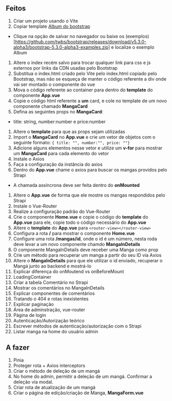 ## Feitos

1. Criar um projeto usando o Vite
1. Copiar template [Album do bootstrap](https://getbootstrap.com/docs/5.3/examples/album/)
 - Clique na opção de salvar no navegador ou baixe os (exemplos)[https://github.com/twbs/bootstrap/releases/download/v5.3.0-alpha3/bootstrap-5.3.0-alpha3-examples.zip] e localize o exemplo Album
1. Altere o index recém salvo para trocar qualquer link para css e js externos por links da CDN usadas pelo Bootstrap
1. Substitua o index.html criado pelo Vite pelo index.html copiado pelo Bootstrap, mas não se esqueça de manter o código referente a div onde vai ser montado o componente do vue
1. Mova o código referente ao container para dentro do **template** do componente **App.vue**
1. Copie o código html referente a **um** card, e cole no template de um novo componente chamado **MangaCard**
1. Defina as seguintes props no **MangaCard**:
  - title: string, number:number e price:number
1. Altere o **template** para que as props sejam utilizadas
1. Import o **MangaCard** no **App.vue** e crie um vetor de objetos com o seguinte formato: `{ title: "", number:"", price: ""}`
1. Adicione alguns elementos nesse vetor e utilize um **v-for** para mostrar um **MangaCard** para cada elemento do vetor
1. Instale o Axios
1. Faça a configuração da instância do axios
1. Dentro do **App.vue** chame o axios para buscar os mangas providos pelo Strapi
  - A chamada assíncrona deve ser feita dentro do **onMounted**
1. Altere o **App.vue** de forma que ele mostre os mangas respondidos pelo Strapi
1. Instale o Vue-Router
1. Realize a configuração padrão do Vue-Router
1. Crie o componente **Home.vue** e copie o código do **template** do **App.vue** para ele, copie todo o código necessário do **App.vue**
1. Altere o **template** do **App.vue** para `<router-view></router-view>`
1. Configura a rota **/** para mostrar o componente **Home.vue**
1. Configure uma rota **/mangas/id**, onde o id é um número, nesta roda deve levar a um novo componente chamdo **MangaInDetails**
1. O componente MangaInDetails deve receber uma Manga como prop
1. Crie um método para recuperar um manga a partir do seu ID via Axios
1. Altere o **MangaInDetails** para que ele utilizar o id enviado, recuperar o Mangá junto ao backend e mostrá-lo 
1. Explicar diferença do onMoutend vs onBeforeMount
1. LoadingContainer
1. Criar a tabela Comentário no Strapi
1. Mostrar os comentários no MangaInDetails 
1. Explicar componentes de comentários
1. Tratando o 404 e rotas inexistentes
1. Explicar paginação
1. Área de adminstração, vue-router
1. Página de login
1. Autenticação/Autorização teórico
1. Escrever métodos de autenticação/autorização com o Strapi
1. Listar manga na home do usuário admin

## A fazer
1. Pinia
1. Proteger rota + Axios interceptors
1. Criar o método de deleção de um mangá
1. No home do admin, permitir a deleção de um mangá. Confirmar a deleção via modal.
1. Criar rota de atualização de um mangá
1. Criar o página de edição/criação de Manga, **MangaForm.vue**
